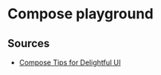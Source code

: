 # Compose playground

## Sources

- [Compose Tips for Delightful UI](https://www.youtube.com/playlist?list=PLWz5rJ2EKKc9tgU26tbUAy01MzC2Yjztb)
